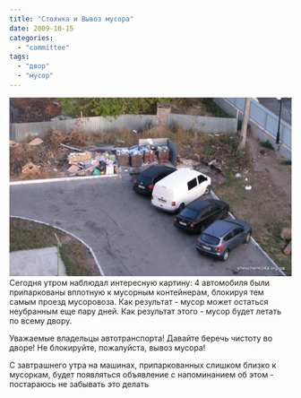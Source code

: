 ```yaml
---
title: "Стоянка и Вывоз мусора"
date: 2009-10-15
categories: 
  - "committee"
tags: 
  - "двор"
  - "мусор"
---
```


[![Автомобили на стоянке блокируют вывоз мусора](/wp-content/uploads/2009/10/cars-002.jpg "Автомобили на стоянке блокируют вывоз мусора")](/wp-content/uploads/2009/10/cars-002.jpg "Автомобили на стоянке блокируют вывоз мусора")Сегодня утром наблюдал интересную картину: 4 автомобиля были припаркованы вплотную к мусорным контейнерам, блокируя тем самым проезд мусоровоза. Как результат - мусор может остаться неубранным еще пару дней. Как результат этого - мусор будет летать по всему двору.

Уважаемые владельцы автотранспорта! Давайте беречь чистоту во дворе! Не блокируйте, пожалуйста, вывоз мусора!

С завтрашнего утра на машинах, припаркованных слишком близко к мусоркам, будет появляться объявление с напоминанием об этом - постараюсь не забывать это делать

<!--more-->
